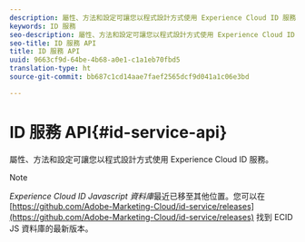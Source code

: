 ```yaml
---
description: 屬性、方法和設定可讓您以程式設計方式使用 Experience Cloud ID 服務。
keywords: ID 服務
seo-description: 屬性、方法和設定可讓您以程式設計方式使用 Experience Cloud ID 服務。
seo-title: ID 服務 API
title: ID 服務 API
uuid: 9663cf9d-64be-4b68-a0e1-c1a1eb70fbd5
translation-type: ht
source-git-commit: bb687c1cd14aae7faef2565dcf9d041a1c06e3bd

---
```



# ID 服務 API{#id-service-api}

屬性、方法和設定可讓您以程式設計方式使用 Experience Cloud ID 服務。

>[!NOTE]
>
>*Experience Cloud ID Javascript 資料庫*最近已移至其他位置。您可以在 [https://github.com/Adobe-Marketing-Cloud/id-service/releases](https://github.com/Adobe-Marketing-Cloud/id-service/releases) 找到 ECID JS 資料庫的最新版本。

